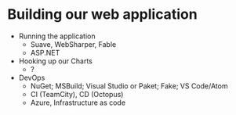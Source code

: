 # Building our web application

- Running the application
  - Suave, WebSharper, Fable
  - ASP.NET
- Hooking up our Charts
  - ?
- DevOps
  - NuGet; MSBuild; Visual Studio or Paket; Fake; VS Code/Atom
  - CI (TeamCity), CD (Octopus)
  - Azure, Infrastructure as code
